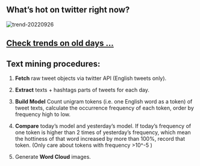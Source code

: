 ## What’s hot on twitter right now?

![trend-20220926][wordcloud]

[wordcloud]: https://raw.githubusercontent.com/xdqc/tweet-trend-everyday/master/word-cloud/trend-20220926.png?token=AF5V4P7ADR6KQBZ4CEDTNIK6AXRMU "trend-20220926"

## [Check trends on old days ...](https://github.com/xdqc/tweet-trend-everyday/tree/master/word-cloud)

## Text mining procedures:

1. **Fetch** raw tweet objects via twitter API (English tweets only).

2. **Extract** texts + hashtags parts of tweets for each day.

3. **Build Model** Count unigram tokens (i.e. one English word as a token) of tweet texts, calculate the occurrence frequency of each token, order by frequency high to low.

4. **Compare** today’s model and yesterday’s model. If today’s frequency of one token is higher than 2 times of yesterday’s frequency, which mean the hottiness of that word increased by more than 100%, record that token. (Only care about tokens with frequency >10^-5 )

5. Generate **Word Cloud** images.
